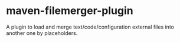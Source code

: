 # maven-filemerger-plugin

A plugin to load and merge text/code/configuration external files into another one by placeholders.
